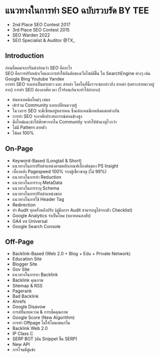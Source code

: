 # แนวทางในการทำ SEO ฉบับรวบรัด BY TEE 

- 2nd Place SEO Contest 2017
- 3rd Place SEO Contest 2015
- SEO Warden 2022 
- SEO Specialist & Auditor @TX_

## Introduction
ก่อนอื่นผมจะเกริ่นนำก่อนว่า SEO คืออะไร  
SEO คือการปรับหน้าเว็บและการทำให้อันดับของเว็บไซด์ดีขึ้น ใน SearchEngine ต่างๆ เช่น Google Bing Youtube Yandex  
การทำ SEO จะแบ่งเป็นสายขาว และ สายดำ โดยในที่นี้เราจะขอกล่าวถึง สายดำ (เพราะสายขาวอยู่ยาก)
การทำ SEO ต้องอาศัยเวลา (ใจร้อนเกินจะทำให้ลำบาก)
- ค้นหาเทคนิคใหม่ๆ เสมอ
- เข้าร่วม Community แลกเปลี่ยนความรู้
- ในวงการ SEO จะมีเซียนอยู่หลายคน ซึ่งแต่ละคนมีเทคนิคแตกต่างกัน 
- การทำ SEO จะอาศัยประสบการณ์ค่อนข้างสูง
- มือใหม่แนะนำให้ศึกษาจากใน Community จะทำให้ชำนาญไวกว่า
- ไม่มี Pattern ตายตัว
- ได้ผล 100%

## On-Page
- Keyword-Based (Longtail & Short)
- แนวทางในการปรับตำแหน่งตามหลักเกณฑ์เบื้องต้นของ PS Insight
- เบื้องหลัง Pagespeed 100% จากผู้เชี่ยวชาญ (ไม่ 99%)
- แนวทางในการทำ Reduction
- แนวทางในการระบุ MetaData
- แนวทางในการระบุ Schema
- แนวทางในการปรับตำแหน่งขอบ
- แนวทางในการใช้ Header Tag
- Redirection
- ทำ Audit ทุกครั้งหลังปรับ (คู่มือการ Audit สามารถดูได้จากตัว Checklist)
- Google Analytics จำเป็นไหม (หลายคนสงสัย)
- GA4 vs Universal
- Google Search Console 
## Off-Page
- Backlink-Based (Web 2.0 + Blog + Edu + Private Network)
- Education Site
- Blogger Site
- Gov Site
- แนวทางในการหา Backlink
- Backlink คุณภาพ
- Sitemap & RSS
- Pagerank
- Bad Backlink 
- Ahrefs
- Google Disavow
- การสปินบทความ & การเช็คคุณภาพ
- Google Score (New Algorithm)
- การทำ Offpage ไม่ให้โดนเพนกวิ้น
- Backlink Web 2.0
- IP Class C
- SERP BOT (ดัน Snippet ขึ้น SERP)
- New API
- การโจมตีคู่แข่ง

